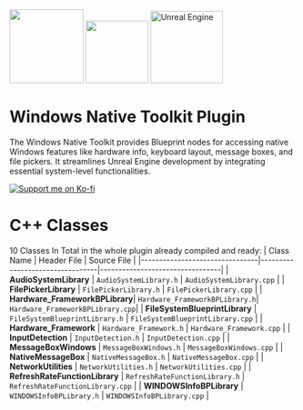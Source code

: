 <img src="https://github.com/user-attachments/assets/8b09c38c-ed3b-4776-9b8d-782c6e4dbf0f" width="130">

<img src="https://github.com/user-attachments/assets/ff689b2e-45e8-4de0-87ce-79105e246500" width="110">

<picture>
  <source srcset="https://github.com/user-attachments/assets/847ce5e2-3e4c-4886-829f-3971c1f60181" media="(prefers-color-scheme: dark)">
  <img src="https://github.com/user-attachments/assets/2deb04cb-0d70-4e99-80d4-685d2dc03744" width="127" alt="Unreal Engine" />
</picture>



# Windows Native Toolkit Plugin
The Windows Native Toolkit provides Blueprint nodes for accessing native Windows features like hardware info, keyboard layout, message boxes, and file pickers. It streamlines Unreal Engine development by integrating essential system-level functionalities.

[![Support me on Ko-fi](https://ko-fi.com/img/githubbutton_sm.svg)](https://ko-fi.com/aldertlake)

# C++ Classes
10 Classes In Total in the whole plugin already compiled and ready:
| Class Name                     | Header File                      | Source File                      |
|--------------------------------|---------------------------------|---------------------------------|
| **AudioSystemLibrary**         | `AudioSystemLibrary.h`         | `AudioSystemLibrary.cpp`         |
| **FilePickerLibrary**          | `FilePickerLibrary.h`          | `FilePickerLibrary.cpp`          |
| **Hardware_FrameworkBPLibrary**| `Hardware_FrameworkBPLibrary.h`| `Hardware_FrameworkBPLibrary.cpp`|
| **FileSystemBlueprintLibrary** | `FileSystemBlueprintLibrary.h` | `FileSystemBlueprintLibrary.cpp` |
| **Hardware_Framework**         | `Hardware_Framework.h`         | `Hardware_Framework.cpp`         |
| **InputDetection**             | `InputDetection.h`             | `InputDetection.cpp`             |
| **MessageBoxWindows**          | `MessageBoxWindows.h`          | `MessageBoxWindows.cpp`          |
| **NativeMessageBox**           | `NativeMessageBox.h`           | `NativeMessageBox.cpp`           |
| **NetworkUtilities**           | `NetworkUtilities.h`           | `NetworkUtilities.cpp`           |
| **RefreshRateFunctionLibrary** | `RefreshRateFunctionLibrary.h` | `RefreshRateFunctionLibrary.cpp` |
| **WINDOWSInfoBPLibrary**       | `WINDOWSInfoBPLibrary.h`       | `WINDOWSInfoBPLibrary.cpp`       |

